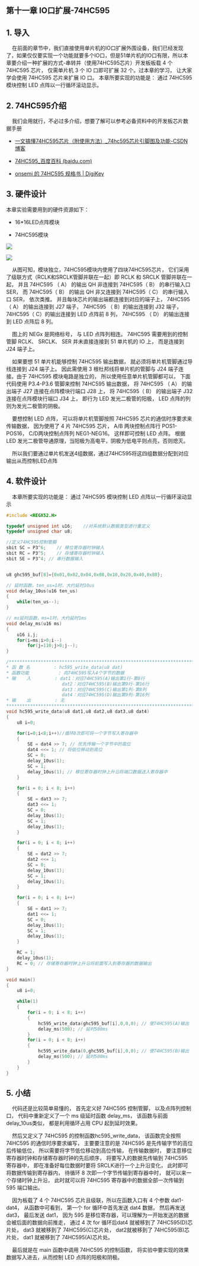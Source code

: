 ## 第十一章 IO口扩展-74HC595

## 1. 导入

    在前面的章节中，我们直接使用单片机的IO口扩展外围设备，我们已经发现了，如果仅仅要实现一个功能就要多个IO口，但是51单片机的IO口有限，所以本章要介绍一种扩展的方式-串转并（使用74HC595芯片）开发板板载 4 个 74HC595 芯片， 仅需单片机 3 个 IO 口即可扩展 32 个。过本章的学习， 让大家学会使用 74HC595 芯片来扩展 IO 口。 本章所要实现的功能是： 通过 74HC595 模块控制 LED 点阵以一行循环滚动显示。

## 2. 74HC595介绍

    我们会用就行，不必过多介绍，想要了解可以参考必备资料中的开发板芯片数据手册

- [一文搞懂74HC595芯片（附使用方法）_74hc595芯片引脚图及功能-CSDN博客](https://blog.csdn.net/ReCclay/article/details/78245642)

- [74HC595_百度百科 (baidu.com)](https://baike.baidu.com/item/74HC595/9886491)

- [onsemi 的 74HC595 规格书 | DigiKey](https://www.digikey.cn/zh/htmldatasheets/production/99396/0/0/1/74hc595-datasheet)

## 3. 硬件设计

本章实验需要用到的硬件资源如下：

- 16*16LED点阵模块

- 74HC595模块

![](https://img.picgo.net/2024/06/04/-2024-06-04-08542780e26afefc408a18.png)

![](https://img.picgo.net/2024/06/04/-2024-06-04-085325416da3df1c784150.png)

    从图可知，模块独立，74HC595模块内使用了四块74HC595芯片， 它们采用了级联方式（RCLK和SRCLK管脚并联在一起）即 RCLK 和 SRCLK 管脚并联在一起， 并且 74HC595 （ A） 的输出 QH 非连接到 74HC595（ B） 的串行输入口 SER， 而 74HC595（ B） 的输出 QH 非又连接到 74HC595（ C） 的串行输入口 SER， 依次类推。 并且每块芯片的输出端都连接到对应的端子上， 74HC595（ A） 的输出连接到 J27 端子， 74HC595 （ B）的输出连接到 J32 端子， 74HC595（ C）的输出连接到 LED 点阵前 8 列， 74HC595 （ D） 的输出连接到 LED 点阵后 8 列。

    图上的 NEGx 是网络标号， 与 LED 点阵列相连。 74HC595 需要用到的控制管脚 RCLK、 SRCLK、 SER 并未直接连接到 51 单片机的 IO 上， 而是连接到 J24 端子上。

    如果要想 51 单片机能够控制 74HC595 输出数据， 就必须将单片机管脚通过导线连接到 J24 端子上。 因此需使用 3 根杜邦线将单片机的管脚与 J24 端子连接。由于 74HC595 模块电路是独立的， 所以使用任意单片机管脚都可以， 下面代码使用 P3.4-P3.6 管脚来控制 74HC595 输出数据， 将 74HC595 （ A） 的输出端子 J27 连接在点阵模块行端口 J28 上， 将 74HC595（ B） 的输出端子 J32 连接在点阵模块行端口 J34 上， 即行为 LED 发光二极管的阳极， LED 点阵的列则为发光二极管的阴极。

    要想控制 LED 点阵， 可以将单片机管脚按照 74HC595 芯片的通信时序要求来传输数据， 因为使用了 4 片 74HC595 芯片， A/B 两块控制点阵行 POS1-POS16， C/D两块控制点阵列 NEG1-NEG16。 这样即可控制 LED 点阵。 根据 LED 发光二极管导通原理，当阳极为高电平，阴极为低电平则点亮，否则熄灭。

    所以我们要通过单片机发送4组数据，通过74HC595将这四组数据分配到对应输出从而控制LED点阵

## 4. 软件设计

    本章所要实现的功能是： 通过 74HC595 模块控制 LED 点阵以一行循环滚动显示

```c
#include <REGX52.H>

typedef unsigned int u16;    //对系统默认数据类型进行重定义
typedef unsigned char u8;

//定义74HC595控制管脚
sbit SC = P3^6;    // 移位寄存器时钟输入
sbit RC = P3^5;    // 存储寄存器时钟输入
sbit SE = P3^4; // 串行数据输入


u8 ghc595_buf[8]={0x01,0x02,0x04,0x08,0x10,0x20,0x40,0x80};

// 延时函数，ten_us=1时，大约延时10us
void delay_10us(u16 ten_us)
{
    while(ten_us--);    
}

// ms延时函数，ms=1时，大约延时1ms
void delay_ms(u16 ms)
{
    u16 i,j;
    for(i=ms;i>0;i--)
        for(j=110;j>0;j--);
}

/*******************************************************************************
* 函 数 名         : hc595_write_data(u8 dat)
* 函数功能           : 向74HC595写入4个字节的数据
* 输    入         : dat1：对应74HC595(A)输出第1行-第8行
                     dat2：对应74HC595(B)输出第9行-第16行
                     dat3：对应74HC595(C)输出第1列-第8列
                     dat4：对应74HC595(D)输出第9列-第16列
* 输    出         : 无
*******************************************************************************/
void hc595_write_data(u8 dat1,u8 dat2,u8 dat3,u8 dat4)
{
    u8 i=0;

    for(i=0;i<8;i++)//循环8次即可将一个字节写入寄存器中
    {
        SE = dat4 >> 7; // 优先传输一个字节中的高位
        dat4 <<= 1; // 将低位移动到高位
        SC = 0;
        delay_10us(1);
        SC = 1;
        delay_10us(1); // 移位寄存器时钟上升沿将端口数据送入寄存器中    
    }

    for(i = 0; i < 8; i++)
    {
        SE = dat3 >> 7;
        dat3 <<= 1;
        SC = 0;
        delay_10us(1);
        SC = 1;
        delay_10us(1);    
    }

    for(i = 0; i < 8; i++)
    {
        SE = dat2 >> 7;
        dat2 <<= 1;
        SC = 0;
        delay_10us(1);
        SC = 1;
        delay_10us(1);    
    }

    for(i = 0; i < 8; i++)
    {
        SE = dat1 >> 7;
        dat1 <<= 1;
        SC = 0;
        delay_10us(1);
        SC = 1;
        delay_10us(1);    
    }

    RC = 1;
    delay_10us(1);
    RC = 0; // 存储寄存器时钟上升沿将前面写入到寄存器的数据输出    
}

void main()
{    
    u8 i=0;

    while(1)
    {        
        for(i = 0; i < 8; i++)
        {    
            hc595_write_data(ghc595_buf[i],0,0,0); // 使74HC595(A)输出
            delay_ms(500); // 延时500ms    
        }
        for(i = 0; i < 8; i++)
        {    
            hc595_write_data(0,ghc595_buf[i],0,0); // 使74HC595(B)输出
            delay_ms(500); // 延时500ms    
        }                                    
    }        
}
```

## 5. 小结

    代码还是比较简单易懂的， 首先定义好 74HC595 控制管脚， 以及点阵列控制口， 代码中重新定义了一个 ms 级延时函数 delay_ms， 该函数与前面 delay_10us类似， 都是利用循环占用 CPU 起到延时效果。 

    然后又定义了 74HC595 的控制函数hc595_write_data， 该函数完全按照 74HC595 的通信时序要求编写， 主要要注意的是 74HC595 是先传输字节的高位后传输低位， 所以需要将字节低位移动到高位传输， 在传输数据时， 要注意移位寄存器时钟和存储寄存器时钟的先后顺序， 将要写入的数据先传输到 74HC595 寄存器中， 即在准备好每位数据时要将 SRCLK进行一个上升沿变化， 此时即可将数据传输到寄存器内， 待循环 8 次即一个字节传输到寄存器中时， 就可以来一个存储时钟上升沿， 此时就可以将 74HC595 寄存器中的数据全部一次传输到 595 端口输出。 

    因为板载了 4 个 74HC595 芯片且级联，所以在函数入口有 4 个参数 dat1-dat4， 从函数中可看到， 第一个 for 循环中首先发送 dat4 数据， 然后再发送 dat3， 最后发送 dat1， 因为 595 是移位寄存器，可以理解为一开始发送的数据会被后面的数据向前推走， 通过 4 次 for 循环后dat4 就被移到了 74HC595(D)芯片处， dat3 就被移到了 74HC595(C)芯片处， dat2就被移到了 74HC595(B)芯片处， dat1 就被移到了 74HC595(A)芯片处。 

    最后就是在 main 函数中调用 74HC595 的控制函数， 将实验中要实现的效果数据写入进去，从而控制 LED 点阵的阳极和阴极。
